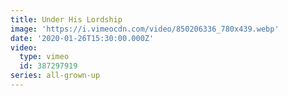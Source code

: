 ```yaml
---
title: Under His Lordship
image: 'https://i.vimeocdn.com/video/850206336_780x439.webp'
date: '2020-01-26T15:30:00.000Z'
video:
  type: vimeo
  id: 387297919
series: all-grown-up
---
```


